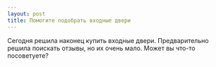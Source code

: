 ```yaml
---
layout: post 
title: Помогите подобрать входные двери 
--- 
```

Сегодня решила наконец купить входные двери. Предварительно решила поискать отзывы, но их очень мало. Может вы что-то посоветуете?